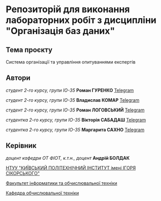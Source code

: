 # Репозиторій для виконання лабораторних робіт з дисципліни "Організація баз даних"

## Тема проєкту

Система організації та управління опитуваннями експертів

## Автори

*студент 2-го курсу, групи ІО-35*<span padding-right:5em></span> **Роман ГУРЕНКО** [Telegram](https://t.me/romaaafr)

*студент 2-го курсу, групи ІО-35*<span padding-right:5em></span> **Владислав КОМАР** [Telegram](https://t.me/selaghen)

*студент 2-го курсу, групи ІО-35*<span padding-right:5em></span> **Роман ЛОГОВСЬКИЙ** [Telegram](https://t.me/fuckingroma)

*студентка 2-го курсу, групи ІО-35*<span padding-right:5em></span> **Вікторія САБАДАШ** [Telegram](https://t.me/jssydhg)

*студентка 2-го курсу, групи ІО-35*<span padding-right:5em></span> **Маргарита САХНО** [Telegram](https://t.me/wh0smarg0)

## Керівник

*доцент кафедри ОТ ФІОТ, к.т.н., доцент*<span padding-right:5em></span> **Андрій БОЛДАК** 

[НТУУ "КИЇВСЬКИЙ ПОЛІТЕХНІЧНИЙ ІНСТИТУТ імені ІГОРЯ СІКОРСЬКОГО"](https://kpi.ua/)

[Факультет інформатики та обчислювальної техніки](https://fiot.kpi.ua/)

[Кафедра обчислювальної техніки](https://comsys.kpi.ua/)